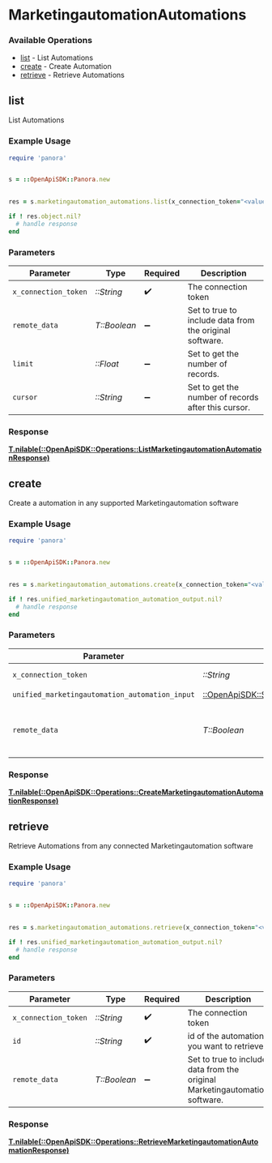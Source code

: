 # MarketingautomationAutomations


### Available Operations

* [list](#list) - List  Automations
* [create](#create) - Create Automation
* [retrieve](#retrieve) - Retrieve Automations

## list

List  Automations

### Example Usage

```ruby
require 'panora'


s = ::OpenApiSDK::Panora.new

    
res = s.marketingautomation_automations.list(x_connection_token="<value>", remote_data=false, limit=7685.78, cursor="<value>")

if ! res.object.nil?
  # handle response
end

```

### Parameters

| Parameter                                               | Type                                                    | Required                                                | Description                                             |
| ------------------------------------------------------- | ------------------------------------------------------- | ------------------------------------------------------- | ------------------------------------------------------- |
| `x_connection_token`                                    | *::String*                                              | :heavy_check_mark:                                      | The connection token                                    |
| `remote_data`                                           | *T::Boolean*                                            | :heavy_minus_sign:                                      | Set to true to include data from the original software. |
| `limit`                                                 | *::Float*                                               | :heavy_minus_sign:                                      | Set to get the number of records.                       |
| `cursor`                                                | *::String*                                              | :heavy_minus_sign:                                      | Set to get the number of records after this cursor.     |


### Response

**[T.nilable(::OpenApiSDK::Operations::ListMarketingautomationAutomationResponse)](../../models/operations/listmarketingautomationautomationresponse.md)**


## create

Create a automation in any supported Marketingautomation software

### Example Usage

```ruby
require 'panora'


s = ::OpenApiSDK::Panora.new

    
res = s.marketingautomation_automations.create(x_connection_token="<value>", unified_marketingautomation_automation_input=::OpenApiSDK::Shared::UnifiedMarketingautomationAutomationInput.new(), remote_data=false)

if ! res.unified_marketingautomation_automation_output.nil?
  # handle response
end

```

### Parameters

| Parameter                                                                                                                           | Type                                                                                                                                | Required                                                                                                                            | Description                                                                                                                         |
| ----------------------------------------------------------------------------------------------------------------------------------- | ----------------------------------------------------------------------------------------------------------------------------------- | ----------------------------------------------------------------------------------------------------------------------------------- | ----------------------------------------------------------------------------------------------------------------------------------- |
| `x_connection_token`                                                                                                                | *::String*                                                                                                                          | :heavy_check_mark:                                                                                                                  | The connection token                                                                                                                |
| `unified_marketingautomation_automation_input`                                                                                      | [::OpenApiSDK::Shared::UnifiedMarketingautomationAutomationInput](../../models/shared/unifiedmarketingautomationautomationinput.md) | :heavy_check_mark:                                                                                                                  | N/A                                                                                                                                 |
| `remote_data`                                                                                                                       | *T::Boolean*                                                                                                                        | :heavy_minus_sign:                                                                                                                  | Set to true to include data from the original Marketingautomation software.                                                         |


### Response

**[T.nilable(::OpenApiSDK::Operations::CreateMarketingautomationAutomationResponse)](../../models/operations/createmarketingautomationautomationresponse.md)**


## retrieve

Retrieve Automations from any connected Marketingautomation software

### Example Usage

```ruby
require 'panora'


s = ::OpenApiSDK::Panora.new

    
res = s.marketingautomation_automations.retrieve(x_connection_token="<value>", id="<value>", remote_data=false)

if ! res.unified_marketingautomation_automation_output.nil?
  # handle response
end

```

### Parameters

| Parameter                                                                   | Type                                                                        | Required                                                                    | Description                                                                 |
| --------------------------------------------------------------------------- | --------------------------------------------------------------------------- | --------------------------------------------------------------------------- | --------------------------------------------------------------------------- |
| `x_connection_token`                                                        | *::String*                                                                  | :heavy_check_mark:                                                          | The connection token                                                        |
| `id`                                                                        | *::String*                                                                  | :heavy_check_mark:                                                          | id of the automation you want to retrieve.                                  |
| `remote_data`                                                               | *T::Boolean*                                                                | :heavy_minus_sign:                                                          | Set to true to include data from the original Marketingautomation software. |


### Response

**[T.nilable(::OpenApiSDK::Operations::RetrieveMarketingautomationAutomationResponse)](../../models/operations/retrievemarketingautomationautomationresponse.md)**

